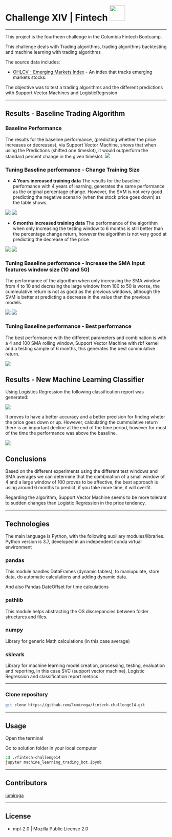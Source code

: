 # Challenge XIV | Fintech <img src="https://instructure-uploads-pdx.s3.us-west-2.amazonaws.com/account_150420000000000001/attachments/590996/columbia.png" height="48" width="48">
---
This project is the fourtheen challenge in the Columbia Fintech Bootcamp.

This challenge deals with Trading algorithms, trading algorithms backtesting and machine learning with trading algorithms


The source data includes: 

* [OHLCV - Emerging Markets Index](./Resources/emerging_markets_ohlcv.csv) - An index that tracks emerging markets stocks.

The objective was to test a trading algorithms and the different predictions with Support Vector Machines and LogisticRegrssion

---

## Results - Baseline Trading Algorithm



### Baseline Performance

The results for the baseline performance, (predicting whether the price increases or decreases), via Support Vector Machine, shows that when using the Predictions (shifted one timeslot), it would outperform the standard percent change in the given timeslot.
<img src="./assets/cummulative_return.png" >

### Tuning Baseline performance - **Change Training Size**

* **4 Years increased training data**
The results for the baseline performance with 4 years of learning, generates the same performance as the original percentage change. However, the SVM is not very good predicting the negative scenario (when the stock price goes down) as the table shows.

<img src="./assets/cummulative_return_4years.png" >
<img src="./assets/classification_report_1.png" >

* **6 months increased training data**
The performance of the algorithm when only increasing the testing window to 6 months is still better than the percentage change return, however the algorithm is not very good at predicting the decrease of the price

<img src="./assets/cummulative_return_6months.png" >
<img src="./assets/classification_report_2.png" >

### Tuning Baseline performance - **Increase the SMA input features window size (10 and 50)**

The performance of the algorithm when only increasing the SMA window from 4 to 10 and decresing the large window from 100 to 50 is worse, the cummulative return is not as good as the previous windows, although the SVM is better at predicting a decrease in the value than the previous models.

<img src="./assets/cummulative_return_10_50_window.png" >
<img src="./assets/classification_report_3.png" >

### Tuning Baseline performance - **Best performance**

The best performance with the different parameters and combination is with a 4 and 100 SMA rolling window, Support Vector Machine with rbf kernel and a testing sample of 6 months, this generates the best cummulative return.

<img src="./assets/cummulative_return_best.png" >

## Results - New Machine Learning Classifier

Using Logistics Regression the following classification report was generated:

<img src="./assets/classification_report_ml.png" >

It proves to have a better accuracy and a better precision for finding wheter the price goes down or up.
However, calculating the cummulative return there is an important decline at the end of the time period, however for most of the time the performance was above the baseline.

<img src="./assets/cummulative_return_ml.png" >

## Conclusions

Based on the different experiments using the different test windows and SMA averages we can determine that the combination of a small window of 4 and a large window of 100 proves to be affective, the best approach is using around 6 months to predict, if you take more time, it will overfit.

Regarding the algorithm, Support Vector Machine seems to be more tolerant to sudden changes than Logistic Regression in the price tendency.

---

## Technologies

The main language is Python, with the following auxiliary modules/libraries.
Python version is 3.7, developed in an independent conda virtual environment

### pandas
This module handles DataFrames (dynamic tables), to maniupulate, store data, do automatic calculations and adding dynamic data.

And also Pandas DateOffset for time calculations

### pathlib
This module helps abstracting the OS discrepancies between folder structures and files.

### numpy
Library for generic Math calculations (in this case average)


### skleark

Library for machine learning model creation, processing, testing, evaluation and reporting, in this case SVC (support vector machine), Logistic Regression and classification report metrics

---


### Clone repository
```bash
git clone https://github.com/lumiroga/fintech-challenge14.git
```
---

## Usage

Open the terminal

Go to solution folder in your local computer

```bash
cd ./fintech-challenge14
jupyter machine_learning_trading_bot.ipynb
```


---

## Contributors

[lumiroga](https://github.com/lumiroga)

---

## License

* mpl-2.0 | Mozilla Public License 2.0